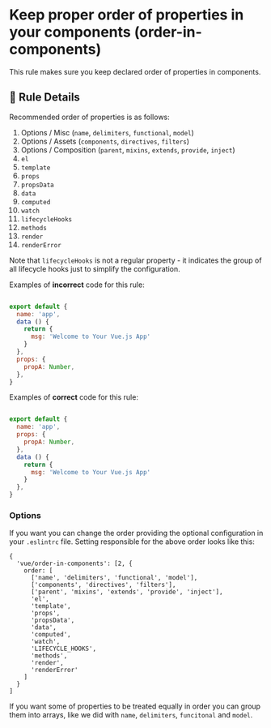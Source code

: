 # Keep proper order of properties in your components (order-in-components)

This rule makes sure you keep declared order of properties in components.

## :book: Rule Details

Recommended order of properties is as follows:

1. Options / Misc (`name`, `delimiters`, `functional`, `model`)
2. Options / Assets (`components`, `directives`, `filters`)
3. Options / Composition (`parent`, `mixins`, `extends`, `provide`, `inject`)
4. `el`
5. `template`
6. `props`
7. `propsData`
8. `data`
9. `computed`
10. `watch`
11. `lifecycleHooks`
12. `methods`
13. `render`
14. `renderError`

Note that `lifecycleHooks` is not a regular property - it indicates the group of all lifecycle hooks just to simplify the configuration.

Examples of **incorrect** code for this rule:

```js

export default {
  name: 'app',
  data () {
    return {
      msg: 'Welcome to Your Vue.js App'
    }
  },
  props: {
    propA: Number,
  },
}

```

Examples of **correct** code for this rule:

```js

export default {
  name: 'app',
  props: {
    propA: Number,
  },
  data () {
    return {
      msg: 'Welcome to Your Vue.js App'
    }
  },
}

```

### Options

If you want you can change the order providing the optional configuration in your `.eslintrc` file. Setting responsible for the above order looks like this:

```
{
  'vue/order-in-components': [2, {
    order: [
      ['name', 'delimiters', 'functional', 'model'],
      ['components', 'directives', 'filters'],
      ['parent', 'mixins', 'extends', 'provide', 'inject'],
      'el',
      'template',
      'props',
      'propsData',
      'data',
      'computed',
      'watch',
      'LIFECYCLE_HOOKS',
      'methods',
      'render',
      'renderError'
    ]
  }
]
```

If you want some of properties to be treated equally in order you can group them into arrays, like we did with `name`, `delimiters`, `funcitonal` and `model`.
